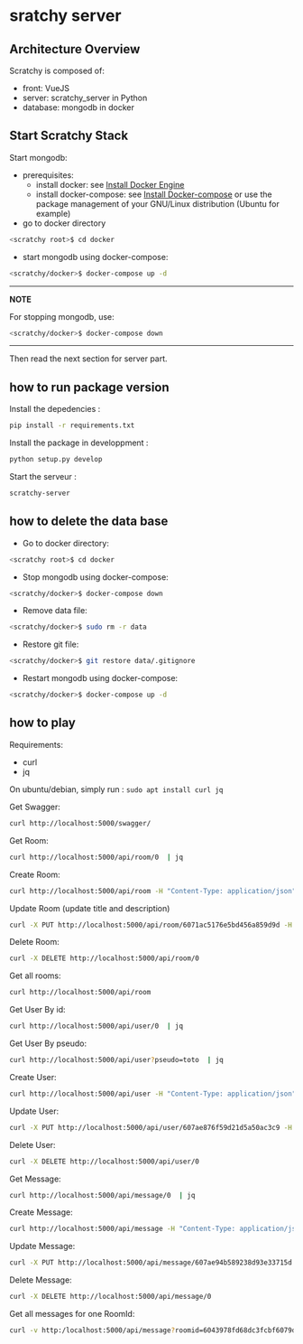 # sratchy server

## Architecture Overview

Scratchy is composed of:
* front: VueJS
* server: scratchy_server in Python
* database: mongodb in docker

## Start Scratchy Stack

Start mongodb:
* prerequisites:
  * install docker: see [Install Docker Engine](https://docs.docker.com/engine/install/)
  * install docker-compose: see [Install Docker-compose](https://docs.docker.com/compose/install/) or use the package management of your GNU/Linux distribution (Ubuntu for example)
* go to docker directory
```sh
<scratchy root>$ cd docker
```
* start mongodb using docker-compose:
```sh
<scratchy/docker>$ docker-compose up -d
```

---
**NOTE**

For stopping mongodb, use:
```sh
<scratchy/docker>$ docker-compose down
```
---

Then read the next section for server part.

## how to run package version

Install the depedencies :
```sh
pip install -r requirements.txt
```

Install the package in developpment :
```sh
python setup.py develop
```

Start the serveur :
```sh
scratchy-server
```

## how to delete the data base

* Go to docker directory:
```sh
<scratchy root>$ cd docker
```

* Stop mongodb using docker-compose:
```sh
<scratchy/docker>$ docker-compose down
```

* Remove data file:
```sh
<scratchy/docker>$ sudo rm -r data
```

* Restore git file:
```sh
<scratchy/docker>$ git restore data/.gitignore
```

* Restart mongodb using docker-compose:
```sh
<scratchy/docker>$ docker-compose up -d
```


## how to play

Requirements:
* curl
* jq

On ubuntu/debian, simply run : `sudo apt install curl jq`

Get Swagger:
```sh
curl http://localhost:5000/swagger/
```

Get Room:
```sh
curl http://localhost:5000/api/room/0  | jq
```

Create Room:
```sh
curl http://localhost:5000/api/room -H "Content-Type: application/json" --data '{"title": "mon title", "description": "ma description"}'
```

Update Room (update title and description)
```sh
curl -X PUT http://localhost:5000/api/room/6071ac5176e5bd456a859d9d -H "Content-Type: application/json" --data '{"title":"un autre titre", "description": "une nouvelle description"}'
```

Delete Room:
```sh
curl -X DELETE http://localhost:5000/api/room/0
```

Get all rooms:
```sh
curl http://localhost:5000/api/room
```

Get User By id:
```sh
curl http://localhost:5000/api/user/0  | jq
```

Get User By pseudo:
```sh
curl http://localhost:5000/api/user?pseudo=toto  | jq
```

Create User:
```sh
curl http://localhost:5000/api/user -H "Content-Type: application/json" --data '{"pseudo": "mon pseudo", "profileImage": "https://http.cat/204"}'
```

Update User:
```sh
curl -X PUT http://localhost:5000/api/user/607ae876f59d21d5a50ac3c9 -H "Content-Type: application/json" --data '{"pseudo":"un autre pseudo", "profileImage": "https://http.cat/202"}'
```

Delete User:
```sh
curl -X DELETE http://localhost:5000/api/user/0
```

Get Message:
```sh
curl http://localhost:5000/api/message/0  | jq
```

Create Message:
```sh
curl http://localhost:5000/api/message -H "Content-Type: application/json" --data '{"author": "the author id", "content": "write what you want its your message","roomId": "the ids of the rooms you are in"}'
```

Update Message:
```sh
curl -X PUT http://localhost:5000/api/message/607ae94b589238d93e33715d -H "Content-Type: application/json" --data '{"author": "the new author id", "content": "write what you want its your message and now", "roomId": "the id of the new room you are in"}'
```

Delete Message:
```sh
curl -X DELETE http://localhost:5000/api/message/0
```

Get all messages for one RoomId:
```sh
curl -v http:/localhost:5000/api/message?roomid=6043978fd68dc3fcbf6079d6 # doesn't work here but it doesn't worked before need to open an issue
```